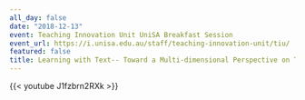 ```yaml
---
all_day: false
date: "2018-12-13"
event: Teaching Innovation Unit UniSA Breakfast Session
event_url: https://i.unisa.edu.au/staff/teaching-innovation-unit/tiu/
featured: false
title: Learning with Text-- Toward a Multi-dimensional Perspective on Text-based Communication
---
```

{{< youtube J1fzbrn2RXk >}}